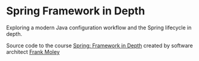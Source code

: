 # Spring Framework in Depth
Exploring a modern Java configuration workflow and the Spring lifecycle in depth.

Source code to the course [Spring: Framework in Depth](https://www.linkedin.com/learning/spring-framework-in-depth-2?) created by software architect [Frank Moley](https://www.linkedin.com/in/frankmoley/)
